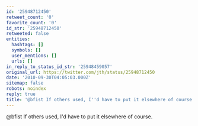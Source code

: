 ```yaml
---
id: '25948712450'
retweet_count: '0'
favorite_count: '0'
id_str: '25948712450'
retweeted: false
entities:
  hashtags: []
  symbols: []
  user_mentions: []
  urls: []
in_reply_to_status_id_str: '25948459057'
original_url: https://twitter.com/jth/status/25948712450
date: '2010-09-30T04:05:03.000Z'
sitemap: false
robots: noindex
reply: true
title: '@bfist If others used, I''d have to put it elsewhere of course.'
---
```


@bfist If others used, I'd have to put it elsewhere of course.